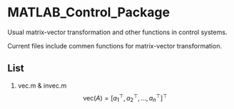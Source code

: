 # MATLAB_Control_Package
Usual matrix-vector transformation and other functions in control systems.

Current files include commen functions for matrix-vector transformation.

## List
1. vec.m & invec.m
   $$
    \mathrm{vec}(A) = [a_1^\top,a_2^\top,...,a_n^\top]^\top
   $$
